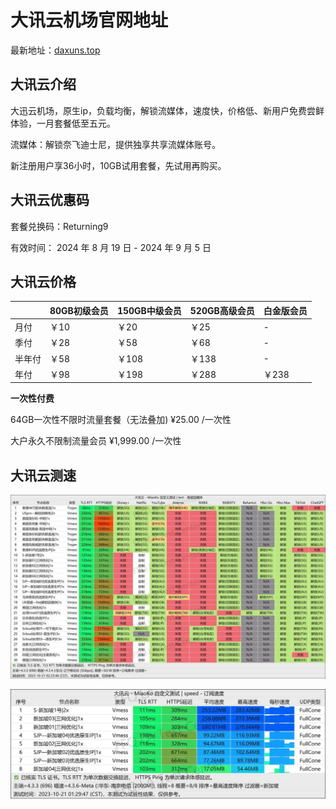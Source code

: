 # 大讯云机场官网地址

最新地址：[daxuns.top](https://daxun.me/#/register?code=yvkmKYQL)

## 大讯云介绍

大迅云机场，原生ip，负载均衡，解锁流媒体，速度快，价格低、新用户免费尝鲜体验，一月套餐低至五元。

流媒体：解锁奈飞迪士尼，提供独享共享流媒体账号。

新注册用户享36小时，10GB试用套餐，先试用再购买。

## 大讯云优惠码

套餐兑换码：Returning9

有效时间： 2024 年 8 月 19 日 - 2024 年 9 月 5 日

## 大讯云价格

||80GB初级会员|150GB中级会员|520GB高级会员|白金版会员|
|----|----|----|----|----|
|月付|￥10|￥20|￥25|-|
|季付|￥28|￥58|￥68|-|
|半年付|￥58|￥108|￥138|-|
|年付|￥98|￥198|￥288|￥238|

**一次性付费**

64GB一次性不限时流量套餐（无法叠加) ¥25.00 /一次性

大户永久不限制流量会员 ¥1,999.00 /一次性

## 大讯云测速

![img](https://raw.githubusercontent.com/winston779/daxun/main/2023-11-16%2009.02.24.jpg)

![img](https://raw.githubusercontent.com/winston779/daxun/main/2023-11-16%2009.02.44.jpg)


